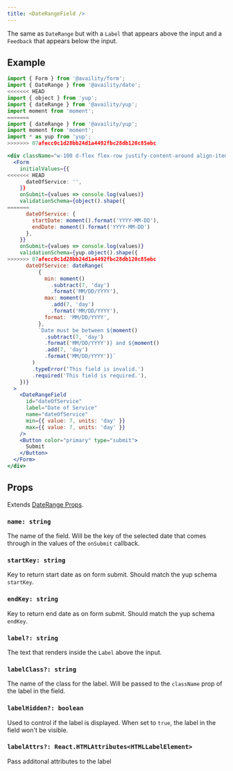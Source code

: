 ```yaml
---
title: <DateRangeField />
---
```


The same as `DateRange` but with a `Label` that appears above the input and a `Feedback` that appears below the input.

## Example

```jsx live=true viewCode=true
import { Form } from '@availity/form';
import { DateRange } from '@availity/date';
<<<<<<< HEAD
import { object } from 'yup';
import { dateRange } from '@availity/yup';
import moment from 'moment';
=======
import { dateRange } from '@availity/yup';
import moment from 'moment';
import * as yup from 'yup';
>>>>>>> 07afecc0c1d28bb24d1a4492fbc28db120c85ebc

<div className="w-100 d-flex flex-row justify-content-around align-items-center">
  <Form
    initialValues={{
<<<<<<< HEAD
      dateOfService: '',
    }}
    onSubmit={values => console.log(values)}
    validationSchema={object().shape({
=======
      dateOfService: {
        startDate: moment().format('YYYY-MM-DD'),
        endDate: moment().format('YYYY-MM-DD')
      },
    }}
    onSubmit={values => console.log(values)}
    validationSchema={yup.object().shape({
>>>>>>> 07afecc0c1d28bb24d1a4492fbc28db120c85ebc
      dateOfService: dateRange(
          {
            min: moment()
              .subtract(7, 'day')
              .format('MM/DD/YYYY'),
            max: moment()
              .add(7, 'day')
              .format('MM/DD/YYYY'),
            format: 'MM/DD/YYYY',
          },
          `Date must be between ${moment()
            .subtract(7, 'day')
            .format('MM/DD/YYYY')} and ${moment()
            .add(7, 'day')
            .format('MM/DD/YYYY')}`
        )
        .typeError('This field is invalid.')
        .required('This field is required.'),
    })}
  >
    <DateRangeField
      id="dateOfService"
      label="Date of Service"
      name="dateOfService"
      min={{ value: 7, units: 'day' }}
      max={{ value: 7, units: 'day' }}
    />
    <Button color="primary" type="submit">
      Submit
    </Button>
  </Form>
</div>
```

## Props

Extends [DateRange Props](/form/date/components/date-range/#props).

### `name: string`

The name of the field. Will be the key of the selected date that comes through in the values of the `onSubmit` callback.

### `startKey: string`

Key to return start date as on form submit. Should match the yup schema `startKey`.

### `endKey: string`

Key to return end date as on form submit. Should match the yup schema `endKey`.

### `label?: string`

The text that renders inside the `Label` above the input.

### `labelClass?: string`
The name of the class for the label. Will be passed to the `className` prop of the label in the field.

### `labelHidden?: boolean`
Used to control if the label is displayed. When set to `true`, the label in the field won't be visible.

### `labelAttrs?: React.HTMLAttributes<HTMLLabelElement>`
Pass additonal attributes to the label

